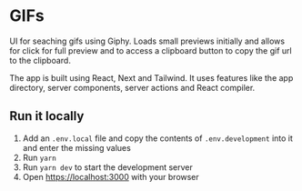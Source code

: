 # GIFs

UI for seaching gifs using Giphy. Loads small previews initially and allows for click for full preview and to access a clipboard button to copy the gif url to the clipboard.

The app is built using React, Next and Tailwind. It uses features like the app directory, server components, server actions and React compiler.

## Run it locally

1. Add an `.env.local` file and copy the contents of `.env.development` into it and enter the missing values
2. Run `yarn`
3. Run `yarn dev` to start the development server
4. Open [https://localhost:3000](https://localhost:3000) with your browser
